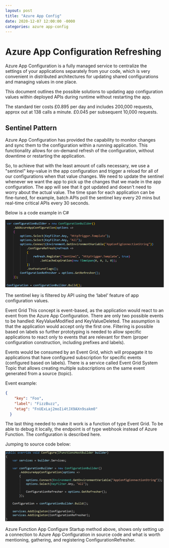 ```yaml
---
layout: post
title: "Azure App Config"
date: 2020-12-07 12:00:00 -0000
categories: azure app-config
---
```

<h1>Azure App Configuration Refreshing</h1>
Azure App Configuration is a fully managed service to centralize the settings of your applications separately from your code, which is very convenient in distributed architectures for updating shared configurations and managing values in one place.

This document outlines the possible solutions to updating app configuration values within deployed APIs during runtime without restarting the app.

The standard tier costs £0.895 per day and includes 200,000 requests, approx out at 138 calls a minute. £0.045 per subsequent 10,000 requests. 

<h2>Sentinel Pattern</h2>
Azure App Configuration has provided the capability to monitor changes and sync them to the configuration within a running application. This functionality allows for on-demand refresh of the configuration, without downtime or restarting the application.

So, to achieve that with the least amount of calls necessary, we use a "sentinel" key-value in the app configuration and trigger a reload for all of our configurations when that value changes.  We need to update the sentinel whenever we want the app to pick up the changes that we made in the app configuration. The app will see that it got updated and doesn't need to worry about the actual value.  The time span for each application can be fine-tuned, for example, batch APIs poll the sentinel key every 20 mins but real-time critical APIs every 30 seconds. 

Below is a code example in C#

![refresh event grid](/images/sentinel.png)

The sentinel key is filtered by API using the ‘label’ feature of app configuration values. 

Event Grid
This concept is event-based, as the application would react to an event from the Azure App Configuration. There are only two possible events to be handled: KeyValueModified and KeyValueDeleted. The assumption is that the application would accept only the first one. Filtering is possible based on labels so further prototyping is needed to allow specific applications to react only to events that are relevant for them (proper configuration construction, including prefixes and labels).

Events would be consumed by an Event Grid, which will propagate it to applications that have configured subscription for specific events (configured based on labels). There is a service called Event Grid System Topic that allows creating multiple subscriptions on the same event generated from a source (topic).

Event example:
```json
{
    "key": "Foo",
    "label": "FizzBuzz",
    "etag": "FnUExLaj2moIi4tJX9AXn9sakm0"
  }
  ```
The last thing needed to make it work is a function of type Event Grid. To be able to debug it locally, the endpoint is of type webhook instead of Azure Function. The configuration is described here.

Jumping to source code below:

![refresh event grid](/images/refresh.png)


Azure Function App Configure Startup method above, shows only setting up a connection to Azure App Configuration in source code and what is worth mentioning, gathering, and registering ConfigurationRefresher.

